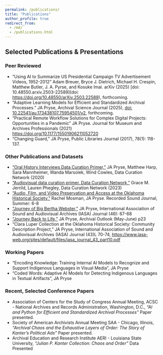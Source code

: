 ```yaml
---
permalink: /publications/
title: "Publications"
author_profile: true
redirect_from:
  - /md/
  - /publications.html
---
```


## Selected Publications & Presentations

### Peer Reviewed
  - “Using AI to Summarize US Presidential Campaign TV Advertisement Videos, 1952-2012” Adam Breuer, Bryce J. Dietrich, Michael H. Crespin, Matthew Butler, J. A. Pyrse, and Kosuke Imai. arXiv (2025) [doi: 10.48550.arxiv.2503-22589](doi: https://doi.org/10.48550/arXiv.2503.22589), forthcoming.
  - “Adaptive Learning Models for Efficient and Standardized Archival Processes.” JA Pryse, Archival Science Journal (2025), [doi: 10.22541/au.173438107.75954501/v2](https://d197for5662m48.cloudfront.net/documents/publicationstatus/237538/preprint_pdf/705ddcb4d0e61842b2f21af4b5fea10e.pdf), forthcoming.
  - “Practical Remote Workflow Solutions for Complex Digital Projects: Opportunities in a Pandemic” JA Pryse. Journal for Museum and Archives Professionals (2021) https://doi.org/10.1177/15501906211052720
  - “Changing Guard,” JA Pryse, Public Libraries Journal (2017), 78(1): 118-137.

### Other Publications and Datasets

  - [“Oral History Interviews Data Curation Primer,”](https://github.com/DataCurationNetwork/data-primers/blob/be75e0eda34f2912390e2e0eff820713e819c119/Oral%20History%20Interviews%20Data%20Curation%20Primer/oral-history-interviews-data-curation-primer.md) JA Pryse, Matthew Harp, Sara Mannheimer, Wanda Marsolek, Wind Cowles, Data Curation Network (2020)
  - [“Audiovisual data curation primer. Data Curation Network,”](https://github.com/DataCurationNetwork/data-primers/tree/be75e0eda34f2912390e2e0eff820713e819c119/Audiovisual%20Data%20Curation%20Primer) Grace M. Jerrild, Lauren Phegley, Data Curation Network (2023)
  - [“Audio, Film, and Video Preservation and Access at the Oklahoma Historical Society,”](https://www2.archivists.org/groups/oral-history-section/audio-film-and-video-preservation-and-access-at-the-oklahoma-historical-society) Rachel Mosman, JA Pryse. Recorded Sound Journal, Summer: 6-8
  - [“Journey of Big Bertha Webster,”](https://journal.iasa-web.org/index.php/pubs/article/view/10) JA Pryse, International Association of Sound and Audiovisual Archives (IASA) Journal (46): 67-68
  - [“Journey Back to Life,”](https://mydigitalpublication.com/publication/?i=301933&p=16&view=issueViewer) JA Pryse, Archival Outlook (May-June) p23
  - “Clara Luper Collection at the Oklahoma Historical Society: Community Description Project,” JA Pryse, International Association of Sound and Audiovisual Archives (IASA) Journal (43)L 70-74, https://www.iasa-web.org/sites/default/files/iasa_journal_43_part10.pdf

### Working Papers
  - “Encoding Knowledge: Training Internal AI Models to Recognize and Support Indigenous Languages in Visual Media”, JA Pryse
  - “Coded Words: Adaptive AI Models for Detecting Indigenous Languages in Textual Artifacts”, JA Pryse

### Recent, Selected Conference Papers 
  - Association of Centers for the Study of Congress Annual Meeting, ACSC - National Archives and Records Administration, Washington, D.C., *“AI and Python for Efficient and Standardized Archival Processes”* Paper presented.
  - Society of American Archivists Annual Meeting SAA - Chicago, Illinois, *“Archival Chaos and the Exhaustive Layers of Order: The Story of Kanter’s Political Ads”* Paper presented.
  - Archival Education and Research Institute AERI - Louisiana State University, *“Julian P. Kanter Collection: Chaos and Order”* Data Presented

